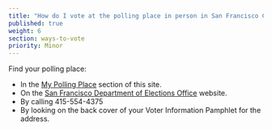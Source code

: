 ```yaml
---
title: "How do I vote at the polling place in person in San Francisco County?"
published: true
weight: 6
section: ways-to-vote
priority: Minor
---
```


Find your polling place:  
- In the [My Polling Place](#section-my-polling-place) section of this site.  
- On the [San Francisco Department of Elections Office](http://sfelections.org/tools/pollsite/) website.  
- By calling 415-554-4375  
- By looking on the back cover of your Voter Information Pamphlet for the address.  
